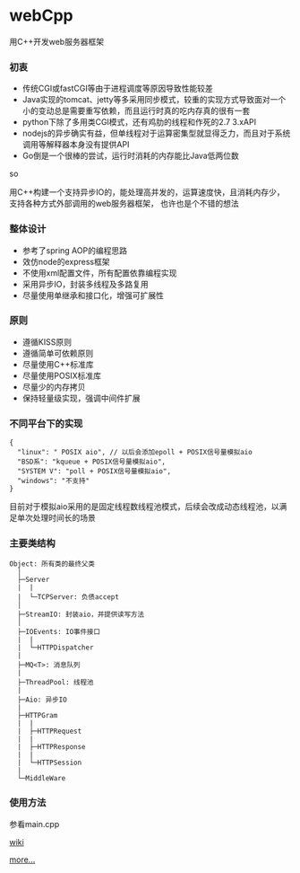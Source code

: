 # webCpp
用C++开发web服务器框架

### 初衷
* 传统CGI或fastCGI等由于进程调度等原因导致性能较差
* Java实现的tomcat、jetty等多采用同步模式，较重的实现方式导致面对一个小的变动总是需要重写依赖，而且运行时真的吃内存真的很有一套
* python下除了多用类CGI模式，还有鸡肋的线程和作死的2.7 3.xAPI
* nodejs的异步确实有益，但单线程对于运算密集型就显得乏力，而且对于系统调用等解释器本身没有提供API
* Go倒是一个很棒的尝试，运行时消耗的内存能比Java低两位数

so

用C++构建一个支持异步IO的，能处理高并发的，运算速度快，且消耗内存少，支持各种方式外部调用的web服务器框架，
也许也是个不错的想法

### 整体设计
* 参考了spring AOP的编程思路
* 效仿node的express框架
* 不使用xml配置文件，所有配置依靠编程实现
* 采用异步IO，封装多线程及多路复用
* 尽量使用单继承和接口化，增强可扩展性

### 原则
* 遵循KISS原则
* 遵循简单可依赖原则
* 尽量使用C++标准库
* 尽量使用POSIX标准库
* 尽量少的内存拷贝
* 保持轻量级实现，强调中间件扩展

### 不同平台下的实现
```
{
  "linux": " POSIX aio", // 以后会添加epoll + POSIX信号量模拟aio
  "BSD系": "kqueue + POSIX信号量模拟aio",
  "SYSTEM V": "poll + POSIX信号量模拟aio",
  "windows": "不支持"
}
```
目前对于模拟aio采用的是固定线程数线程池模式，后续会改成动态线程池，以满足单次处理时间长的场景

### 主要类结构
    Object: 所有类的最终父类
      │
      ├─Server
      |  |
      |  └─TCPServer: 负债accept
      │
      ├─StreamIO: 封装aio，并提供读写方法
      │
      ├─IOEvents: IO事件接口
      |  |
      |  └─HTTPDispatcher
      |
      ├─MQ<T>: 消息队列
      |
      ├─ThreadPool: 线程池
      |
      ├─Aio: 异步IO
      |
      ├─HTTPGram
      |  |
      |  ├─HTTPRequest
      |  |
      |  ├─HTTPResponse
      |  |
      |  └─HTTPSession
      |
      └─MiddleWare

### 使用方法
参看main.cpp

[wiki](https://github.com/watsonserve/webCpp/wiki)

[more...](http://wiki.watsonserve.com/web-cpp)
